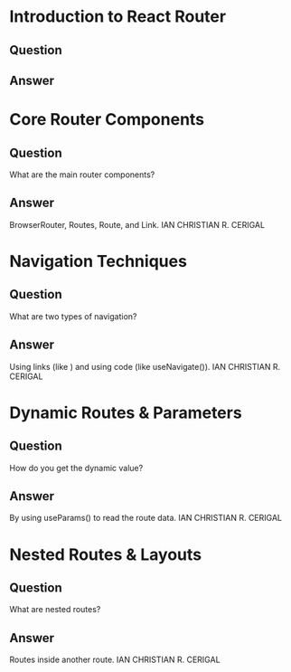 # Introduction to React Router

## Question


## Answer



# Core Router Components

## Question
What are the main router components?
## Answer
BrowserRouter, Routes, Route, and Link.
IAN CHRISTIAN R. CERIGAL



# Navigation Techniques

## Question
What are two types of navigation?
## Answer
Using links (like <Link>) and using code (like useNavigate()).
IAN CHRISTIAN R. CERIGAL


# Dynamic Routes & Parameters

## Question
How do you get the dynamic value?
## Answer
By using useParams() to read the route data.
IAN CHRISTIAN R. CERIGAL


# Nested Routes & Layouts

## Question
What are nested routes?
## Answer
Routes inside another route.
IAN CHRISTIAN R. CERIGAL
